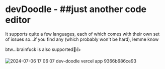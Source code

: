 # devDoodle - ##just another code editor

It supports quite a few languages, each of which comes with their own set of issues so...if you find any (which probably won't be hard), lemme know

btw...brainfuck is also supported🗿👍

![2024-07-06 17 06 07 dev-doodle vercel app 9366b686ce93](https://github.com/Code-XT/devDoodle/assets/73749494/d49bb39b-6a38-4f58-8805-747289796ee6)

